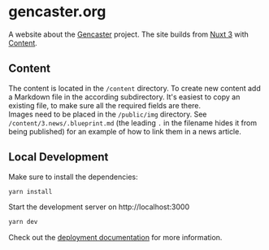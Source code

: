 # gencaster.org

A website about the [Gencaster](https://gencaster.org/) project. The site builds from [Nuxt 3](https://nuxt.com/docs/getting-started/introduction) with [Content](https://content.nuxtjs.org/).

## Content

The content is located in the `/content` directory. To create new content add a Markdown file in the according subdirectory. It's easiest to copy an existing file, to make sure all the required fields are there.  
Images need to be placed in the `/public/img` directory. See `/content/3.news/.blueprint.md` (the leading `.` in the filename hides it from being published) for an example of how to link them in a news article. 

## Local Development

Make sure to install the dependencies:

```bash
yarn install
```

Start the development server on http://localhost:3000

```bash
yarn dev
```

Check out the [deployment documentation](https://nuxt.com/docs/getting-started/deployment) for more information.

